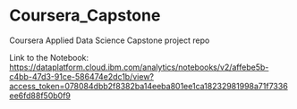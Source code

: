 # Coursera_Capstone
Coursera Applied Data Science Capstone project repo

Link to the Notebook:
https://dataplatform.cloud.ibm.com/analytics/notebooks/v2/affebe5b-c4bb-47d3-91ce-586474e2dc1b/view?access_token=078084dbb2f8382ba14eeba801ee1ca18232981998a71f7336ee6fd88f50b0f9

